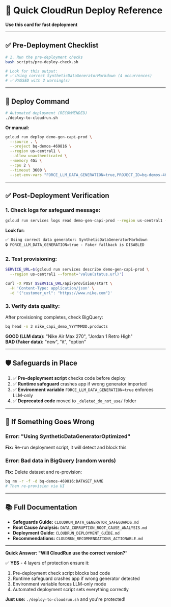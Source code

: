 # 🚀 Quick CloudRun Deploy Reference

**Use this card for fast deployment**

---

## ✅ Pre-Deployment Checklist

```bash
# 1. Run the pre-deployment checks
bash scripts/pre-deploy-check.sh

# Look for this output:
# ✅ Using correct SyntheticDataGeneratorMarkdown (4 occurrences)
# ✅ PASSED with 2 warning(s)
```

---

## 🚀 Deploy Command

```bash
# Automated deployment (RECOMMENDED)
./deploy-to-cloudrun.sh
```

**Or manual:**
```bash
gcloud run deploy demo-gen-capi-prod \
  --source . \
  --project bq-demos-469816 \
  --region us-central1 \
  --allow-unauthenticated \
  --memory 4Gi \
  --cpu 2 \
  --timeout 3600 \
  --set-env-vars "FORCE_LLM_DATA_GENERATION=true,PROJECT_ID=bq-demos-469816,LOCATION=us-central1"
```

---

## ✅ Post-Deployment Verification

### 1. Check logs for safeguard message:
```bash
gcloud run services logs read demo-gen-capi-prod --region us-central1 --limit 20
```

**Look for:**
```
✅ Using correct data generator: SyntheticDataGeneratorMarkdown
🔒 FORCE_LLM_DATA_GENERATION=true - Faker fallback is DISABLED
```

### 2. Test provisioning:
```bash
SERVICE_URL=$(gcloud run services describe demo-gen-capi-prod \
  --region us-central1 --format='value(status.url)')

curl -X POST $SERVICE_URL/api/provision/start \
  -H 'Content-Type: application/json' \
  -d '{"customer_url": "https://www.nike.com"}'
```

### 3. Verify data quality:
After provisioning completes, check BigQuery:
```bash
bq head -n 3 nike_capi_demo_YYYYMMDD.products
```

**GOOD (LLM data):** "Nike Air Max 270", "Jordan 1 Retro High"  
**BAD (Faker data):** "new", "it", "option"

---

## 🛡️ Safeguards in Place

1. ✅ **Pre-deployment script** checks code before deploy
2. ✅ **Runtime safeguard** crashes app if wrong generator imported
3. ✅ **Environment variable** `FORCE_LLM_DATA_GENERATION=true` enforces LLM-only
4. ✅ **Deprecated code** moved to `_deleted_do_not_use/` folder

---

## 🚨 If Something Goes Wrong

### Error: "Using SyntheticDataGeneratorOptimized"
**Fix:** Re-run deployment script, it will detect and block this

### Error: Bad data in BigQuery (random words)
**Fix:** Delete dataset and re-provision:
```bash
bq rm -r -f -d bq-demos-469816:DATASET_NAME
# Then re-provision via UI
```

---

## 📚 Full Documentation

- **Safeguards Guide:** `CLOUDRUN_DATA_GENERATOR_SAFEGUARDS.md`
- **Root Cause Analysis:** `DATA_CORRUPTION_ROOT_CAUSE_ANALYSIS.md`
- **Deployment Guide:** `CLOUDRUN_DEPLOYMENT_GUIDE.md`
- **Recommendations:** `CLOUDRUN_RECOMMENDATIONS_ACTIONABLE.md`

---

**Quick Answer: "Will CloudRun use the correct version?"**

✅ **YES** - 4 layers of protection ensure it:
1. Pre-deployment check script blocks bad code
2. Runtime safeguard crashes app if wrong generator detected
3. Environment variable forces LLM-only mode
4. Automated deployment script sets everything correctly

**Just use:** `./deploy-to-cloudrun.sh` and you're protected!

